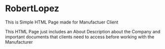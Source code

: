 # RobertLopez
 This is Simple HTML Page made for Manufactuer Client

This HTML Page just includes an About Description about the Company and important documents that clients need to access before working with the Manufacturer
